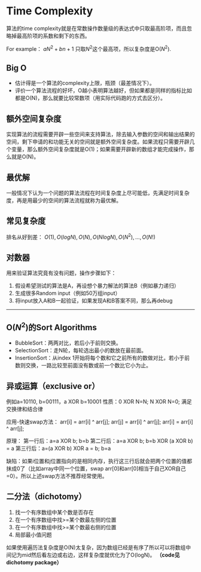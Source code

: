 # Time Complexity
算法的time complexity就是在常数操作数量级的表达式中只取最高阶项，而且忽略掉最高阶项的系数和剩下的东西。

For example：
$aN^2 + bn + 1$
只取$N^2$这个最高项，所以复杂度是O($N^2$).

## Big O
- 估计得是一个算法的complexity上限，瓶颈（最差情况下）。
- 评价一个算法流程的好坏，O越小表明算法越好，但如果都是同样的指标比如都是O(N)，那么就要比较常数项（用实际代码跑的方式去区分）。

## 额外空间复杂度
实现算法的流程需要开辟一些空间来支持算法，除去输入参数的空间和输出结果的空间，剩下申请的和功能无关的空间就是额外空间复杂度。如果流程只需要开辟几个变量，那么额外空间复杂度就是O(1)；如果需要开辟新的数组才能完成操作，那么就是O(N)。

## 最优解
一般情况下认为一个问题的算法流程在时间复杂度上尽可能低，先满足时间复杂度，再是用最少的空间的算法流程就称为最优解。

## 常见复杂度
排名从好到差：
$O(1), O(logN), O(N), O(N logN), O(N^2),... , O(N!)$

## 对数器
用来验证算法究竟有没有问题，操作步骤如下：
1. 假设希望测试的算法是A，再设想个暴力解法的算法B（例如暴力递归）
2. 生成很多Random input（例如50万组input）
3. 将input放入A和B一起验证，如果发现A和B答案不同，那么再debug
***

## O($N^2$)的Sort Algorithms
- BubbleSort：两两对比，若后小于前则交换。
- SelectionSort：走N轮，每轮选出最小的数放在最前面。
- InsertionSort：从index 1开始将每个数和它之前所有的数做对比，若小于前数则交换，一路比较至前面没有数或前一个数比它小为止。

## 异或运算（exclusive or）
例如a=10110, b=00111，a XOR b=10001
性质：0 XOR N=N; N XOR N=0; 满足交换律和结合律

应用-快速swap方法：
arr[i] = arr[i] ^ arr[j];
arr[j] = arr[i] ^ arr[j];
arr[i] = arr[i] ^ arr[j];

原理：
第一行后：a=a XOR b; b=b
第二行后：a=a XOR b; b=b XOR (a XOR b) = a
第三行后：a=(a XOR b) XOR a = b; b=a

缺陷：如果i位置和j位置指向的是相同内存，执行这三行后就会把两个位置的值都抹成0了（比如array中同一个位置，swap arr[0]和arr[0]相当于自己XOR自己=0）。所以上述swap方法不推荐经常使用。

## 二分法（dichotomy）
1. 找一个有序数组中某个数是否存在
2. 在一个有序数组中找>=某个数最左侧的位置
3. 在一个有序数组中找>=某个数最右侧的位置
4. 局部最小值问题

如果使用遍历法复杂度是O(N)太复杂，因为数组已经是有序了所以可以将数组中间记为mid然后看左边或右边，这样复杂度就优化为了O(logN)。
**（code见dichotomy package）**